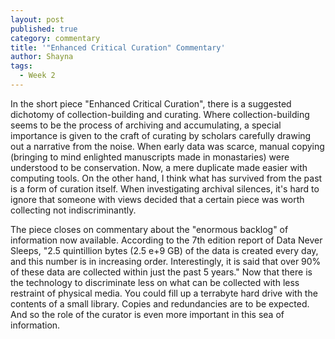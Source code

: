 ```yaml
---
layout: post
published: true
category: commentary
title: '"Enhanced Critical Curation" Commentary'
author: Shayna
tags:
  - Week 2
---
```

In the short piece "Enhanced Critical Curation", there is a suggested dichotomy of collection-building and curating. Where collection-building seems to be the process of archiving and accumulating, a special importance is given to the craft of curating by scholars carefully drawing out a narrative from the noise. When early data was scarce, manual copying (bringing to mind enlighted manuscripts made in monastaries) were understood to be conservation. Now, a mere duplicate made easier with computing tools. On the other hand, I think what has survived from the past is a form of curation itself. When investigating archival silences, it's hard to ignore that someone with views decided that a certain piece was worth collecting not indiscriminantly. 

The piece closes on commentary about the "enormous backlog" of information now available. According to the 7th edition report of Data Never Sleeps, "2.5 quintillion bytes (2.5 e+9 GB) of the data is created every day, and this number is in increasing order. Interestingly, it is said that over 90% of these data are collected within just the past 5 years." Now that there is the technology to discriminate less on what can be collected with less restraint of physical media. You could fill up a terrabyte hard drive with the contents of a small library. Copies and redundancies are to be expected. And so the role of the curator is even more important in this sea of information.

